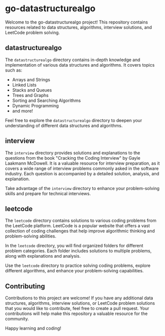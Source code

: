 # go-datastructurealgo

Welcome to the go-datastructurealgo project! This repository contains resources related to data structures, algorithms, interview solutions, and LeetCode problem solving.

## datastructurealgo

The `datastructurealgo` directory contains in-depth knowledge and implementation of various data structures and algorithms. It covers topics such as:

- Arrays and Strings
- Linked Lists
- Stacks and Queues
- Trees and Graphs
- Sorting and Searching Algorithms
- Dynamic Programming
- and more!

Feel free to explore the `datastructurealgo` directory to deepen your understanding of different data structures and algorithms.

## interview

The `interview` directory provides solutions and explanations to the questions from the book "Cracking the Coding Interview" by Gayle Laakmann McDowell. It is a valuable resource for interview preparation, as it covers a wide range of interview problems commonly asked in the software industry. Each question is accompanied by a detailed solution, analysis, and explanation.

Take advantage of the `interview` directory to enhance your problem-solving skills and prepare for technical interviews.

## leetcode

The `leetcode` directory contains solutions to various coding problems from the LeetCode platform. LeetCode is a popular website that offers a vast collection of coding challenges that help improve algorithmic thinking and problem-solving abilities.

In the `leetcode` directory, you will find organized folders for different problem categories. Each folder includes solutions to multiple problems, along with explanations and analysis.

Use the `leetcode` directory to practice solving coding problems, explore different algorithms, and enhance your problem-solving capabilities.

## Contributing

Contributions to this project are welcome! If you have any additional data structures, algorithms, interview solutions, or LeetCode problem solutions that you would like to contribute, feel free to create a pull request. Your contributions will help make this repository a valuable resource for the community.

Happy learning and coding!
